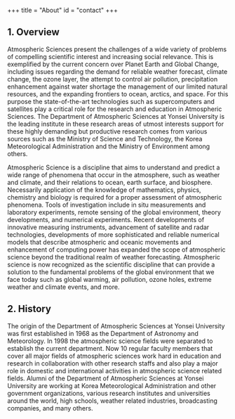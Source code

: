 +++
title = "About"
id = "contact"
+++

## 1. Overview

Atmospheric Sciences present the challenges of a wide variety of problems of compelling scientific interest and increasing social relevance.
This is exemplified by the current concern over Planet Earth and Global Change, including issues regarding the demand for reliable weather forecast, climate change, the ozone layer, the attempt to control air pollution, precipitation enhancement against water shortage the management of our limited natural resources, and the expanding frontiers to ocean, arctics, and space.
For this purpose the state-of-the-art technologies such as supercomputers and satellites play a critical role for the research and education in Atmospheric Sciences.
The Department of Atmospheric Sciences at Yonsei University is the leading institute in these research areas of utmost interests support for these highly demanding but productive research comes from various sources such as the Ministry of Science and Technology, the Korea Meteorological Administration and the Ministry of Environment among others.  

Atmospheric Science is a discipline that aims to understand and predict a wide range of phenomena that occur in the atmosphere, such as weather and climate, and their relations to ocean, earth surface, and biosphere.
Necessarily application of the knowledge of mathematics, physics, chemistry and biology is required for a proper assessment of atmospheric phenomena.
Tools of investigation include in situ measurements and laboratory experiments, remote sensing of the global environment, theory developments, and numerical experiments.
Recent developments of innovative measuring instruments, advancement of satellite and radar technologies, developments of more sophisticated and reliable numerical models that describe atmospheric and oceanic movements and enhancement of computing power has expanded the scope of atmospheric science beyond the traditional realm of weather forecasting.
Atmospheric science is now recognized as the scientific discipline that can provide a solution to the fundamental problems of the global environment that we face today such as global warming, air pollution, ozone holes, extreme weather and climate events, and more.


## 2. History

The origin of the Department of Atmospheric Sciences at Yonsei University was first established in 1968 as the Department of Astronomy and Meteorology.
In 1998 the atmospheric science fields were separated to establish the current department. Now 10 regular faculty members that cover all major fields of atmospheric sciences work hard in education and research in collaboration with other research staffs and also play a major role in domestic and international activities in atmospheric science related fields.
Alumni of the Department of Atmospheric Sciences at Yonsei University are working at Korea Meteorological Administration and other government organizations, various research institutes and universities around the world, high schools, weather related industries, broadcasting companies, and many others.
